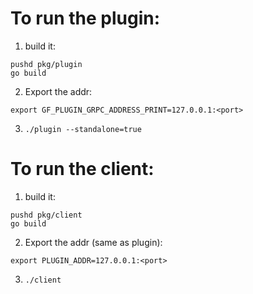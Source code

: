 # To run the plugin:
1. build it: 
```
pushd pkg/plugin
go build
```
2. Export the addr:
```
export GF_PLUGIN_GRPC_ADDRESS_PRINT=127.0.0.1:<port>
``` 
3. `./plugin --standalone=true`

# To run the client:
1. build it:
```
pushd pkg/client
go build
```
2. Export the addr (same as plugin):
```
export PLUGIN_ADDR=127.0.0.1:<port>
```
3. `./client`


